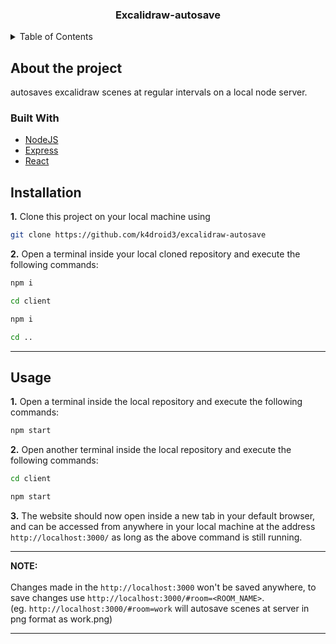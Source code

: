<h3 align="center"> Excalidraw-autosave </h3>


<!-- TABLE OF CONTENTS -->
<details>
  <summary>Table of Contents</summary>
  <ol>
    <li>
      <a href="#about-the-project"> About the project </a>
      <ul>
        <li><a href="#built-with">Built With</a></li>
      </ul>
    </li>
    <li>
      <a href="#installation">Installation</a>
    </li>
    <li><a href="#usage">Usage</a></li>
  </ol>
</details>

## About the project
autosaves excalidraw scenes at regular intervals on a local node server.

### Built With

* [NodeJS](https://nodejs.org/en/)
* [Express](https://expressjs.com/)
* [React](https://reactjs.org/)

## Installation
**1.** Clone this project on your local machine using 
```bash
git clone https://github.com/k4droid3/excalidraw-autosave
```
**2.** Open a terminal inside your local cloned repository and execute the following commands:

```bash
npm i
```
```bash
cd client
```
```bash
npm i
```
```bash
cd ..
```
___

## Usage
**1.** Open a terminal inside the local repository and execute the following commands:
```bash
npm start
``` 
**2.** Open another terminal inside the local repository and execute the following commands:
```bash
cd client
``` 
```bash
npm start
``` 
**3.** The website should now open inside a new tab in your default browser, and can be accessed from anywhere in your local machine at the address `http://localhost:3000/` as long as the above command is still running. <br/>

***
**NOTE:**<br/><br/>
Changes made in the `http://localhost:3000` won't be saved anywhere, to save changes use `http://localhost:3000/#room=<ROOM_NAME>`.<br/>
(eg. `http://localhost:3000/#room=work` will autosave scenes at server in png format as work.png)
***
